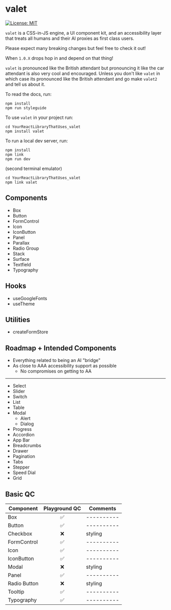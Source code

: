 # valet

[![License: MIT](https://img.shields.io/badge/License-MIT-yellow.svg)](https://opensource.org/licenses/MIT)

`valet` is a CSS-in-JS engine, a UI component kit, and an accessibility layer that treats all humans and their AI proxies as first class users.

Please expect many breaking changes but feel free to check it out!

When `1.0.X` drops hop in and depend on that thing!

`valet` is pronounced like the British attendant but pronouncing it like the car attendant is also very cool and encouraged.
Unless you don't like `valet` in which case its pronounced like the British attendant and go make `valet2` and tell us about it.

To read the docs, run:

```shell
npm install
npm run styleguide
```

To use `valet` in your project run:

```shell
cd YourReactLibraryThatUses_valet
npm install valet
```

To run a local dev server, run:

```shell
npm install
npm link
npm run dev
```

(second terminal emulator)

```shell
cd YourReactLibraryThatUses_valet
npm link valet
```

## Components

- Box
- Button
- FormControl
- Icon
- IconButton
- Panel
- Parallax
- Radio Group
- Stack
- Surface
- Textfield
- Typography

## Hooks

- useGoogleFonts
- useTheme

## Utilities

- createFormStore

## Roadmap + Intended Components

- Everything related to being an AI "bridge"
- As close to AAA accessibility support as possible
  - No compromises on getting to AA

---

- Select
- Slider
- Switch
- List
- Table
- Modal
  - Alert
  - Dialog
- Progress
- Accordion
- App Bar
- Breadcrumbs
- Drawer
- Pagination
- Tabs
- Stepper
- Speed Dial
- Grid

## Basic QC

| Component          | Playground QC   | Comments |
|--------------------|:---------------:|----------|
| Box                | ✅             |----------|
| Button             | ✅             |----------|
| Checkbox           | ❌             | styling  |
| FormControl        | ✅             |----------|
| Icon               | ✅             |----------|
| IconButton         | ✅             |----------|
| Modal              | ❌             | styling  |
| Panel              | ✅             |----------|
| Radio Button       | ❌             | styling  |
| Tooltip            | ✅             |----------|
| Typography         | ✅             |----------|
